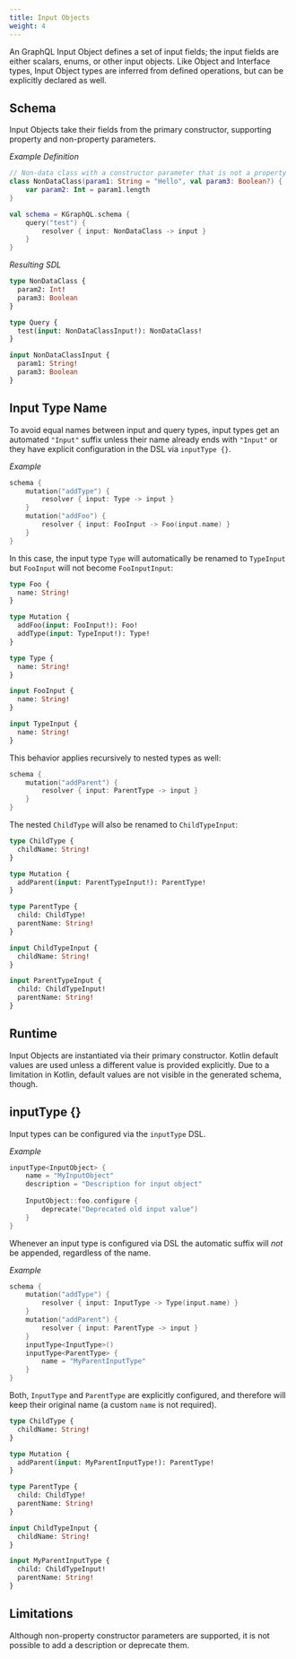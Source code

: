 ```yaml
---
title: Input Objects
weight: 4
---
```


An GraphQL Input Object defines a set of input fields; the input fields are either scalars, enums, or other input
objects. Like Object and Interface types, Input Object types are inferred from defined operations, but can be explicitly
declared as well.

## Schema

Input Objects take their fields from the primary constructor, supporting property and non-property parameters.

*Example Definition*

```kotlin
// Non-data class with a constructor parameter that is not a property
class NonDataClass(param1: String = "Hello", val param3: Boolean?) {
    var param2: Int = param1.length
}

val schema = KGraphQL.schema {
    query("test") {
        resolver { input: NonDataClass -> input }
    }
}
```

*Resulting SDL*

```graphql
type NonDataClass {
  param2: Int!
  param3: Boolean
}

type Query {
  test(input: NonDataClassInput!): NonDataClass!
}

input NonDataClassInput {
  param1: String!
  param3: Boolean
}
```

## Input Type Name

To avoid equal names between input and query types, input types get an automated `"Input"` suffix unless their name
already ends with `"Input"` or they have explicit configuration in the DSL via `inputType {}`.

*Example*

```kotlin
schema {
    mutation("addType") {
        resolver { input: Type -> input }
    }
    mutation("addFoo") {
        resolver { input: FooInput -> Foo(input.name) }
    }
}
```

In this case, the input type `Type` will automatically be renamed to `TypeInput` but `FooInput` will not become
`FooInputInput`:

```graphql
type Foo {
  name: String!
}

type Mutation {
  addFoo(input: FooInput!): Foo!
  addType(input: TypeInput!): Type!
}

type Type {
  name: String!
}

input FooInput {
  name: String!
}

input TypeInput {
  name: String!
}
```

This behavior applies recursively to nested types as well:

```kotlin
schema {
    mutation("addParent") {
        resolver { input: ParentType -> input }
    }
}
```

The nested `ChildType` will also be renamed to `ChildTypeInput`:

```graphql
type ChildType {
  childName: String!
}

type Mutation {
  addParent(input: ParentTypeInput!): ParentType!
}

type ParentType {
  child: ChildType!
  parentName: String!
}

input ChildTypeInput {
  childName: String!
}

input ParentTypeInput {
  child: ChildTypeInput!
  parentName: String!
}
```

## Runtime

Input Objects are instantiated via their primary constructor. Kotlin default values are used unless a different value
is provided explicitly. Due to a limitation in Kotlin, default values are not visible in the generated schema, though.

## inputType {}

Input types can be configured via the `inputType` DSL.

*Example*

```kotlin
inputType<InputObject> {
    name = "MyInputObject"
    description = "Description for input object"
    
    InputObject::foo.configure {
        deprecate("Deprecated old input value")
    }
}
```

Whenever an input type is configured via DSL the automatic suffix will *not* be appended, regardless of the name.

*Example*

```kotlin
schema {
    mutation("addType") {
        resolver { input: InputType -> Type(input.name) }
    }
    mutation("addParent") {
        resolver { input: ParentType -> input }
    }
    inputType<InputType>()
    inputType<ParentType> {
        name = "MyParentInputType"
    }
}
```

Both, `InputType` and `ParentType` are explicitly configured, and therefore will keep their original name (a custom
`name` is not required). 

```graphql
type ChildType {
  childName: String!
}

type Mutation {
  addParent(input: MyParentInputType!): ParentType!
}

type ParentType {
  child: ChildType!
  parentName: String!
}

input ChildTypeInput {
  childName: String!
}

input MyParentInputType {
  child: ChildTypeInput!
  parentName: String!
}
```

## Limitations

Although non-property constructor parameters are supported, it is not possible to add a description or deprecate them.
